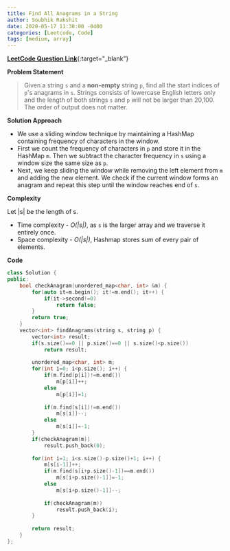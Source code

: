 ```yaml
---
title: Find All Anagrams in a String
author: Soubhik Rakshit
date: 2020-05-17 11:30:00 -0400
categories: [Leetcode, Code]
tags: [medium, array]
---
```


[**LeetCode Question Link**](https://leetcode.com/problems/find-all-anagrams-in-a-string/){:target="_blank"}

**Problem Statement**

> Given a string `s` and a **non-empty** string `p`, find all the start indices of `p`'s anagrams in `s`.
> Strings consists of lowercase English letters only and the length of both strings `s` and `p` will not be larger than 20,100.
> The order of output does not matter.

**Solution Approach**
* We use a sliding window technique by maintaining a HashMap containing frequency of characters in the window.
* First we count the frequency of characters in `p` and store it in the HashMap `m`. Then we subtract the character frequency in `s` using a window size the same size as `p`.
* Next, we keep sliding the window while removing the left element from `m` and adding the new element. We check if the current window forms an anagram and repeat this step until the window reaches end of `s`.


**Complexity**

Let \|s\| be the length of s.
* Time complexity - _O(\|s\|)_, as `s` is the larger array and we traverse it entirely once.
* Space complexity - _O(\|s\|)_, Hashmap stores sum of every pair of elements.

**Code**

```c++
class Solution {
public:
    bool checkAnagram(unordered_map<char, int> &m) {
        for(auto it=m.begin(); it!=m.end(); it++) {
            if(it->second!=0)
                return false;
        }
        return true;
    }
    vector<int> findAnagrams(string s, string p) {
        vector<int> result;
        if(s.size()==0 || p.size()==0 || s.size()<p.size())
            return result;
        
        unordered_map<char, int> m;
        for(int i=0; i<p.size(); i++) {
            if(m.find(p[i])!=m.end())
                m[p[i]]++;
            else
                m[p[i]]=1;
            
            if(m.find(s[i])!=m.end())
                m[s[i]]--;
            else
                m[s[i]]=-1;
        }
        if(checkAnagram(m))
            result.push_back(0);
        
        for(int i=1; i<s.size()-p.size()+1; i++) {
            m[s[i-1]]++;
            if(m.find(s[i+p.size()-1])==m.end())
                m[s[i+p.size()-1]]=-1;
            else
                m[s[i+p.size()-1]]--;
            
            if(checkAnagram(m))
                result.push_back(i);
        }
        
        return result;
    }
};
```